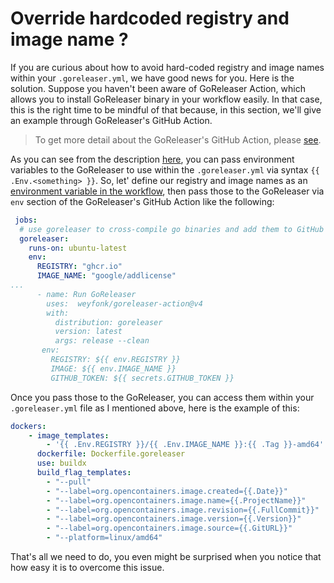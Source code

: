 # Override hardcoded registry and image name ?

If you are curious about how to avoid hard-coded registry and image names within
your `.goreleaser.yml`, we have good news for you. Here is the solution. Suppose
you haven't been aware of GoReleaser Action, which allows you to install
GoReleaser binary in your workflow easily. In that case, this is the right time
to be mindful of that because, in this section, we'll give an example through
GoReleaser's GitHub Action.

> To get more detail about the GoReleaser's GitHub Action, please
> [see](https://github.com/weyfonk/goreleaser-action).

As you can see from the description
[here](https://github.com/weyfonk/goreleaser-action#environment-variables),
you can pass environment variables to the GoReleaser to use within the
`.goreleaser.yml` via syntax `{{ .Env.<something> }}`. So, let' define our
registry and image names as an [environment variable in the
workflow](https://docs.github.com/en/actions/learn-github-actions/environment-variables),
then pass those to the GoReleaser via `env` section of the GoReleaser's GitHub
Action like the following:

```YAML
 jobs:
  # use goreleaser to cross-compile go binaries and add them to GitHub release
  goreleaser:
    runs-on: ubuntu-latest
    env:
      REGISTRY: "ghcr.io"
      IMAGE_NAME: "google/addlicense"
...
      - name: Run GoReleaser
        uses:  weyfonk/goreleaser-action@v4
        with:
          distribution: goreleaser
          version: latest
          args: release --clean
       env:
         REGISTRY: ${{ env.REGISTRY }}
         IMAGE: ${{ env.IMAGE_NAME }}
         GITHUB_TOKEN: ${{ secrets.GITHUB_TOKEN }}
```

Once you pass those to the GoReleaser, you can access them within your
`.goreleaser.yml` file as I mentioned above, here is the example of this:

```YAML
dockers:
    - image_templates:
        - '{{ .Env.REGISTRY }}/{{ .Env.IMAGE_NAME }}:{{ .Tag }}-amd64'
      dockerfile: Dockerfile.goreleaser
      use: buildx
      build_flag_templates:
        - "--pull"
        - "--label=org.opencontainers.image.created={{.Date}}"
        - "--label=org.opencontainers.image.name={{.ProjectName}}"
        - "--label=org.opencontainers.image.revision={{.FullCommit}}"
        - "--label=org.opencontainers.image.version={{.Version}}"
        - "--label=org.opencontainers.image.source={{.GitURL}}"
        - "--platform=linux/amd64"
```

That's all we need to do, you even might be surprised when you notice that how
easy it is to overcome this issue.
